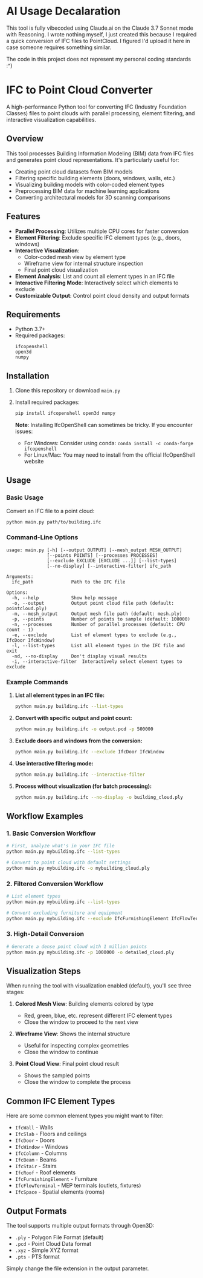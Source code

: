 # AI Usage Decalaration

This tool is fully vibecoded using Claude.ai on the Claude 3.7 Sonnet mode with Reasoning. I wrote nothing myself, I just created this because I required a quick conversion of IFC files to PointCloud. I figured I'd upload it here in case someone requires something similar. 

The code in this project does not represent my personal coding standards :^)

# IFC to Point Cloud Converter

A high-performance Python tool for converting IFC (Industry Foundation Classes) files to point clouds with parallel processing, element filtering, and interactive visualization capabilities.

## Overview

This tool processes Building Information Modeling (BIM) data from IFC files and generates point cloud representations. It's particularly useful for:

- Creating point cloud datasets from BIM models
- Filtering specific building elements (doors, windows, walls, etc.)
- Visualizing building models with color-coded element types
- Preprocessing BIM data for machine learning applications
- Converting architectural models for 3D scanning comparisons

## Features

- **Parallel Processing**: Utilizes multiple CPU cores for faster conversion
- **Element Filtering**: Exclude specific IFC element types (e.g., doors, windows)
- **Interactive Visualization**: 
  - Color-coded mesh view by element type
  - Wireframe view for internal structure inspection
  - Final point cloud visualization
- **Element Analysis**: List and count all element types in an IFC file
- **Interactive Filtering Mode**: Interactively select which elements to exclude
- **Customizable Output**: Control point cloud density and output formats

## Requirements

- Python 3.7+
- Required packages:
  ```
  ifcopenshell
  open3d
  numpy
  ```

## Installation

1. Clone this repository or download `main.py`

2. Install required packages:
   ```bash
   pip install ifcopenshell open3d numpy
   ```

   **Note**: Installing IfcOpenShell can sometimes be tricky. If you encounter issues:
   - For Windows: Consider using conda: `conda install -c conda-forge ifcopenshell`
   - For Linux/Mac: You may need to install from the official IfcOpenShell website

## Usage

### Basic Usage

Convert an IFC file to a point cloud:
```bash
python main.py path/to/building.ifc
```

### Command-Line Options

```
usage: main.py [-h] [--output OUTPUT] [--mesh_output MESH_OUTPUT] 
               [--points POINTS] [--processes PROCESSES] 
               [--exclude EXCLUDE [EXCLUDE ...]] [--list-types] 
               [--no-display] [--interactive-filter] ifc_path

Arguments:
  ifc_path              Path to the IFC file

Options:
  -h, --help            Show help message
  -o, --output          Output point cloud file path (default: pointcloud.ply)
  -m, --mesh_output     Output mesh file path (default: mesh.ply)
  -p, --points          Number of points to sample (default: 100000)
  -n, --processes       Number of parallel processes (default: CPU count - 1)
  -e, --exclude         List of element types to exclude (e.g., IfcDoor IfcWindow)
  -l, --list-types      List all element types in the IFC file and exit
  -nd, --no-display     Don't display visual results
  -i, --interactive-filter  Interactively select element types to exclude
```

### Example Commands

1. **List all element types in an IFC file:**
   ```bash
   python main.py building.ifc --list-types
   ```

2. **Convert with specific output and point count:**
   ```bash
   python main.py building.ifc -o output.pcd -p 500000
   ```

3. **Exclude doors and windows from the conversion:**
   ```bash
   python main.py building.ifc --exclude IfcDoor IfcWindow
   ```

4. **Use interactive filtering mode:**
   ```bash
   python main.py building.ifc --interactive-filter
   ```

5. **Process without visualization (for batch processing):**
   ```bash
   python main.py building.ifc --no-display -o building_cloud.ply
   ```

## Workflow Examples

### 1. Basic Conversion Workflow

```bash
# First, analyze what's in your IFC file
python main.py mybuilding.ifc --list-types

# Convert to point cloud with default settings
python main.py mybuilding.ifc -o mybuilding_cloud.ply
```

### 2. Filtered Conversion Workflow

```bash
# List element types
python main.py mybuilding.ifc --list-types

# Convert excluding furniture and equipment
python main.py mybuilding.ifc --exclude IfcFurnishingElement IfcFlowTerminal -o structural_only.ply
```

### 3. High-Detail Conversion

```bash
# Generate a dense point cloud with 1 million points
python main.py mybuilding.ifc -p 1000000 -o detailed_cloud.ply
```

## Visualization Steps

When running the tool with visualization enabled (default), you'll see three stages:

1. **Colored Mesh View**: Building elements colored by type
   - Red, green, blue, etc. represent different IFC element types
   - Close the window to proceed to the next view

2. **Wireframe View**: Shows the internal structure
   - Useful for inspecting complex geometries
   - Close the window to continue

3. **Point Cloud View**: Final point cloud result
   - Shows the sampled points
   - Close the window to complete the process

## Common IFC Element Types

Here are some common element types you might want to filter:

- `IfcWall` - Walls
- `IfcSlab` - Floors and ceilings
- `IfcDoor` - Doors
- `IfcWindow` - Windows
- `IfcColumn` - Columns
- `IfcBeam` - Beams
- `IfcStair` - Stairs
- `IfcRoof` - Roof elements
- `IfcFurnishingElement` - Furniture
- `IfcFlowTerminal` - MEP terminals (outlets, fixtures)
- `IfcSpace` - Spatial elements (rooms)

## Output Formats

The tool supports multiple output formats through Open3D:
- `.ply` - Polygon File Format (default)
- `.pcd` - Point Cloud Data format
- `.xyz` - Simple XYZ format
- `.pts` - PTS format

Simply change the file extension in the output parameter.